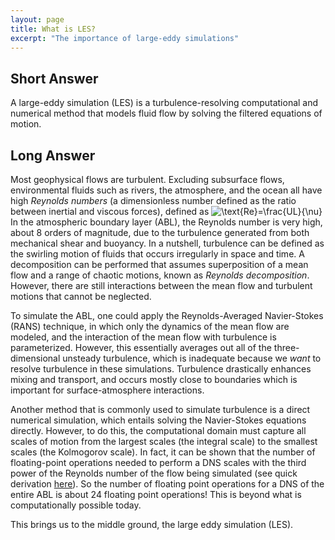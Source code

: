 ```yaml
---
layout: page
title: What is LES?
excerpt: "The importance of large-eddy simulations"
---
```


## Short Answer

A large-eddy simulation (LES) is a turbulence-resolving computational and numerical method that models fluid flow by solving the filtered equations of motion.

## Long Answer

Most geophysical flows are turbulent. Excluding subsurface flows, environmental fluids such as rivers, the atmosphere, and the ocean all have high _Reynolds numbers_ (a dimensionless number defined as the ratio between inertial and viscous forces), defined as
![$\text{Re}=\frac{UL}{\nu}$](https://render.githubusercontent.com/render/math?math=%24%5Ctext%7BRe%7D%3D%5Cfrac%7BUL%7D%7B%5Cnu%7D%24)
In the atmospheric boundary layer (ABL), the Reynolds number is very high, about 8 orders of magnitude, due to the turbulence generated from both mechanical shear and buoyancy. In a nutshell, turbulence can be defined as the swirling motion of fluids that occurs irregularly in space and time. A decomposition can be performed that assumes superposition of a mean flow and a range of chaotic motions, known as _Reynolds decomposition_. However, there are still interactions between the mean flow and turbulent motions that cannot be neglected.

To simulate the ABL, one could apply the Reynolds-Averaged Navier-Stokes (RANS) technique, in which only the dynamics of the mean flow are modeled, and the interaction of the mean flow with turbulence is parameterized. However, this essentially averages out all of the three-dimensional unsteady turbulence, which is inadequate because we _want_ to resolve turbulence in these simulations. Turbulence drastically enhances mixing and transport, and occurs mostly close to boundaries which is important for surface-atmosphere interactions.

Another method that is commonly used to simulate turbulence is a direct numerical simulation, which entails solving the Navier-Stokes equations directly. However, to do this, the computational domain must capture all scales of motion from the largest scales (the integral scale) to the smallest scales (the Kolmogorov scale). In fact, it can be shown that the number of floating-point operations needed to perform a DNS scales with the third power of the Reynolds number of the flow being simulated (see quick derivation <a href="docs\Relating_Reynolds_Number_to_DNS.pdf" download="Relating_Reynolds_Number_to_DNS.pdf">here</a>). So the number of floating point operations for a DNS of the entire ABL is about 24 floating point operations! This is beyond what is computationally possible today.

This brings us to the middle ground, the large eddy simulation (LES).
